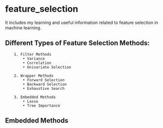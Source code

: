 # feature_selection
It includes my learning and useful information related to feature selection in machine learning.
## Different Types of Feature Selection Methods:

        1. Filter Methods
            • Variance 
            • Correlation 
            • Univariate Selection 

        2. Wrapper Methods 
            • Forward Selection 
            • Backward Selection 
            • Exhaustive Search 

        3. Embedded Methods
            • Lasso 
            • Tree Importance 
      
 ## Embedded Methods 
